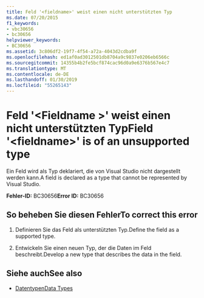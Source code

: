 ```yaml
---
title: Feld '<fieldname>' weist einen nicht unterstützten Typ
ms.date: 07/20/2015
f1_keywords:
- vbc30656
- bc30656
helpviewer_keywords:
- BC30656
ms.assetid: 3c806df2-19f7-4f54-a72a-4043d2cdba9f
ms.openlocfilehash: ed1af0ad3012501db8704a9c9837e0206eb6566c
ms.sourcegitcommit: 14355b4b2fe5bcf874cac96d0a9e6376b567e4c7
ms.translationtype: MT
ms.contentlocale: de-DE
ms.lasthandoff: 01/30/2019
ms.locfileid: "55265143"
---
```

# <a name="field-fieldname-is-of-an-unsupported-type"></a><span data-ttu-id="48a14-102">Feld '\<Fieldname >' weist einen nicht unterstützten Typ</span><span class="sxs-lookup"><span data-stu-id="48a14-102">Field '\<fieldname>' is of an unsupported type</span></span>
<span data-ttu-id="48a14-103">Ein Feld wird als Typ deklariert, die von Visual Studio nicht dargestellt werden kann.</span><span class="sxs-lookup"><span data-stu-id="48a14-103">A field is declared as a type that cannot be represented by Visual Studio.</span></span>  
  
 <span data-ttu-id="48a14-104">**Fehler-ID:** BC30656</span><span class="sxs-lookup"><span data-stu-id="48a14-104">**Error ID:** BC30656</span></span>  
  
## <a name="to-correct-this-error"></a><span data-ttu-id="48a14-105">So beheben Sie diesen Fehler</span><span class="sxs-lookup"><span data-stu-id="48a14-105">To correct this error</span></span>  
  
1.  <span data-ttu-id="48a14-106">Definieren Sie das Feld als unterstützten Typ.</span><span class="sxs-lookup"><span data-stu-id="48a14-106">Define the field as a supported type.</span></span>  
  
2.  <span data-ttu-id="48a14-107">Entwickeln Sie einen neuen Typ, der die Daten im Feld beschreibt.</span><span class="sxs-lookup"><span data-stu-id="48a14-107">Develop a new type that describes the data in the field.</span></span>  
  
## <a name="see-also"></a><span data-ttu-id="48a14-108">Siehe auch</span><span class="sxs-lookup"><span data-stu-id="48a14-108">See also</span></span>
- [<span data-ttu-id="48a14-109">Datentypen</span><span class="sxs-lookup"><span data-stu-id="48a14-109">Data Types</span></span>](../../visual-basic/language-reference/data-types/index.md)
